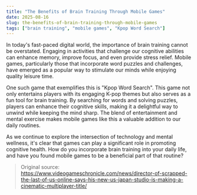 ```yaml
---
title: "The Benefits of Brain Training Through Mobile Games"
date: 2025-08-16
slug: the-benefits-of-brain-training-through-mobile-games
tags: ["brain training", "mobile games", "Kpop Word Search"]
---
```


In today's fast-paced digital world, the importance of brain training cannot be overstated. Engaging in activities that challenge our cognitive abilities can enhance memory, improve focus, and even provide stress relief. Mobile games, particularly those that incorporate word puzzles and challenges, have emerged as a popular way to stimulate our minds while enjoying quality leisure time.

One such game that exemplifies this is "Kpop Word Search". This game not only entertains players with its engaging K-pop themes but also serves as a fun tool for brain training. By searching for words and solving puzzles, players can enhance their cognitive skills, making it a delightful way to unwind while keeping the mind sharp. The blend of entertainment and mental exercise makes mobile games like this a valuable addition to our daily routines.

As we continue to explore the intersection of technology and mental wellness, it's clear that games can play a significant role in promoting cognitive health. How do you incorporate brain training into your daily life, and have you found mobile games to be a beneficial part of that routine?
> Original source: https://www.videogameschronicle.com/news/director-of-scrapped-the-last-of-us-online-says-his-new-us-japan-studio-is-making-a-cinematic-multiplayer-title/